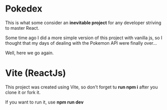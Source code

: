 # Pokedex

This is what some consider an **inevitable project** for any developer striving to master React.

Some time ago I did a more simple version of this project with vanilla js, so I thought that my days of dealing with the Pokemon API were finally over... 

Well, here we go again.

# Vite (ReactJs)

This project was created using Vite, so don't forget tu **run npm i** after you clone it or fork it.

If you want to run it, use **npm run dev**
